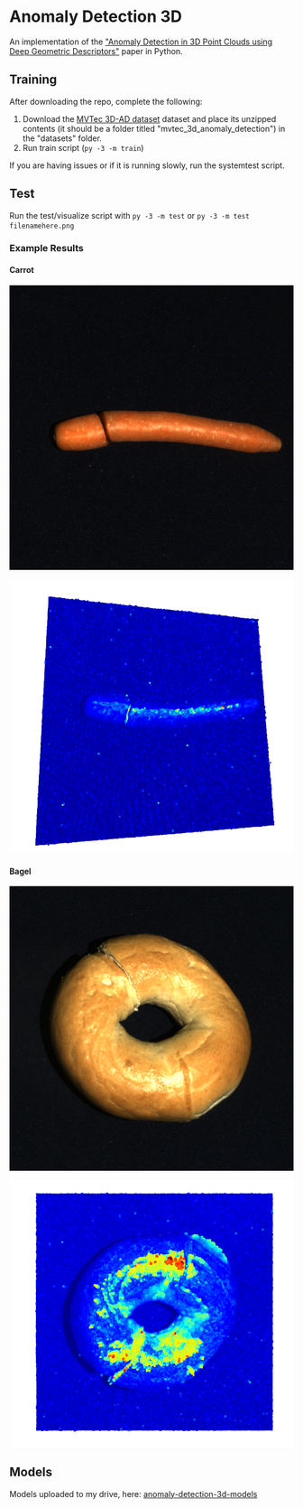 # Anomaly Detection 3D

An implementation of the ["Anomaly Detection in 3D Point Clouds using Deep Geometric Descriptors"](https://arxiv.org/pdf/2202.11660) paper in Python.

## Training
After downloading the repo, complete the following:

1. Download the [MVTec 3D-AD dataset](https://www.mvtec.com/company/research/datasets/mvtec-3d-ad/downloads) dataset and place its unzipped contents (it should be a folder titled "mvtec_3d_anomaly_detection") in the "datasets" folder.
2. Run train script (`py -3 -m train`)

If you are having issues or if it is running slowly, run the systemtest script.

## Test
Run the test/visualize script with `py -3 -m test` or `py -3 -m test filenamehere.png`

### Example Results

#### Carrot

![a cut carrot](https://github.com/vmc-7645/anomaly-detection-3d/blob/main/testimg.png)

![anomaly pointcloud of the cut carrot](https://github.com/vmc-7645/anomaly-detection-3d/blob/main/pointcloudscreenshot_testimg.png)

#### Bagel

![a damaged bagel](https://github.com/vmc-7645/anomaly-detection-3d/blob/main/testimg1.png)

![anomaly pointcloud of the damaged bagel](https://github.com/vmc-7645/anomaly-detection-3d/blob/main/pointcloudscreenshot_testimg1.png)

## Models

Models uploaded to my drive, here: [anomaly-detection-3d-models](https://drive.google.com/drive/folders/1lfxbOMJv7Q0RX6g0ZDTO4yKyFxPAdj3O?usp=drive_link)